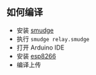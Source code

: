 ## 如何编译

- 安装 [smudge](https://github.com/smudgelang/smudge)
- 执行 `smudge relay.smudge`
- 打开 Arduino IDE
- 安装 [esp8266](https://github.com/esp8266/Arduino)
- 编译上传
